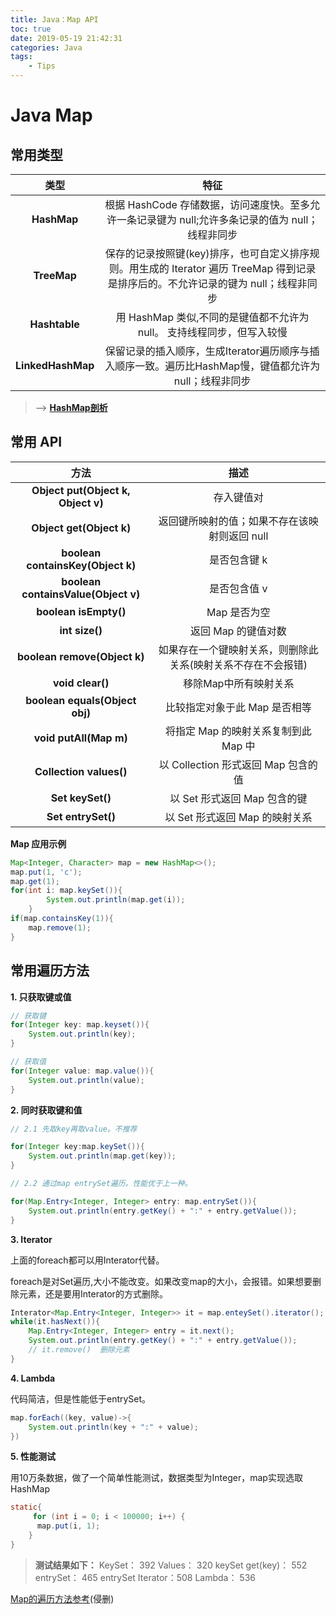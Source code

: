 ```yaml
---
title: Java：Map API
toc: true
date: 2019-05-19 21:42:31
categories: Java
tags: 
    - Tips
---
```


# **Java Map**

## **常用类型**


类型 |特征 
:-: | :-: 
**HashMap** | 根据 HashCode 存储数据，访问速度快。至多允许一条记录键为 null;允许多条记录的值为 null；线程非同步  
**TreeMap** | 保存的记录按照键(key)排序，也可自定义排序规则。用生成的 Iterator 遍历 TreeMap 得到记录是排序后的。不允许记录的键为 null；线程非同步 
**Hashtable** | 用 HashMap 类似,不同的是键值都不允许为 null。 支持线程同步，但写入较慢 
**LinkedHashMap** | 保留记录的插入顺序，生成Iterator遍历顺序与插入顺序一致。遍历比HashMap慢，键值都允许为 null；线程非同步 

> --> [**HashMap剖析**](https://zhuanlan.zhihu.com/p/21673805)


## **常用 API**

方法 | 描述 
:-: | :-: 
**Object put(Object k, Object v)** | 存入键值对 
**Object get(Object k)** | 返回键所映射的值；如果不存在该映射则返回 null 
**boolean containsKey(Object k)** | 是否包含键 k 
**boolean containsValue(Object v)** | 是否包含值 v 
**boolean isEmpty()** | Map 是否为空 
**int size()** | 返回 Map 的键值对数 
**boolean remove(Object k)** | 如果存在一个键映射关系，则删除此关系(映射关系不存在不会报错) 
**void clear()** | 移除Map中所有映射关系 
**boolean equals(Object obj)** | 比较指定对象于此 Map 是否相等 
**void putAll(Map m)** | 将指定 Map 的映射关系复制到此 Map 中 
**Collection values()** | 以 Collection 形式返回 Map 包含的值 
**Set keySet()** | 以 Set 形式返回 Map 包含的键 
**Set entrySet()** | 以 Set 形式返回 Map 的映射关系

**Map 应用示例**

```Java
Map<Integer, Character> map = new HashMap<>();
map.put(1, 'c');
map.get(1);
for(int i: map.keySet()){
        System.out.println(map.get(i));
    }
if(map.containsKey(1)){
    map.remove(1);
}
```
## **常用遍历方法**

**1. 只获取键或值**

```java
// 获取键
for(Integer key: map.keyset()){
    System.out.println(key);
}

// 获取值
for(Integer value: map.value()){
    System.out.println(value);
}

```

**2. 同时获取键和值**

```java
// 2.1 先取key再取value。不推荐

for(Integer key:map.keySet()){
    System.out.println(map.get(key));
}

// 2.2 通过map entrySet遍历。性能优于上一种。

for(Map.Entry<Integer, Integer> entry: map.entrySet()){
    System.out.println(entry.getKey() + ":" + entry.getValue());
}
```
**3. Iterator**

上面的foreach都可以用Interator代替。

foreach是对Set遍历,大小不能改变。如果改变map的大小，会报错。如果想要删除元素，还是要用Interator的方式删除。

```java
Interator<Map.Entry<Integer, Integer>> it = map.enteySet().iterator();
while(it.hasNext()){
    Map.Entry<Integer, Integer> entry = it.next();
    System.out.println(entry.getKey() + ":" + entry.getValue());
    // it.remove()  删除元素
}
```

**4. Lambda**

代码简洁，但是性能低于entrySet。

```java
map.forEach((key, value)->{
    System.out.println(key + ":" + value);
})
```

**5. 性能测试**

用10万条数据，做了一个简单性能测试，数据类型为Integer，map实现选取HashMap
```java
static{
     for (int i = 0; i < 100000; i++) {
      map.put(i, 1);
    }
}
```

> **测试结果如下：**
    KeySet：           392
    Values：           320
    keySet get(key)：  552
    entrySet：         465
    entrySet Iterator：508
    Lambda：           536

[Map的遍历方法参考](https://www.cnblogs.com/zhaoguhong/p/7074597.html?utm_source=itdadao&utm_medium=referral)(侵删)